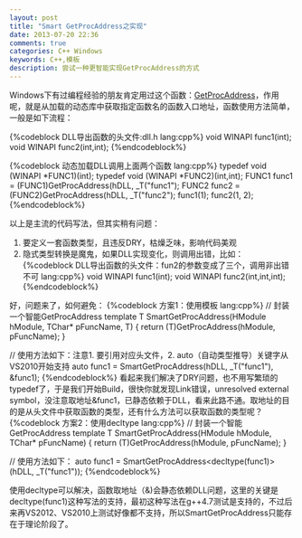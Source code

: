 ```yaml
---
layout: post
title: "Smart GetProcAddress之实现"
date: 2013-07-20 22:36
comments: true
categories: C++ Windows
keywords: C++,模板
description: 尝试一种更智能实现GetProcAddress的方式
---
```

Windows下有过编程经验的朋友肯定用过这个函数：[GetProcAddress][1]，作用呢，就是从加载的动态库中获取指定函数名的函数入口地址，函数使用方法简单，一般是如下流程：


{%codeblock DLL导出函数的头文件:dll.h lang:cpp%}
void WINAPI func1(int);
void WINAPI func2(int,int);
{%endcodeblock%}


{%codeblock 动态加载DLL调用上面两个函数 lang:cpp%}
typedef void (WINAPI *FUNC1)(int);
typedef void (WINAPI *FUNC2)(int,int);
FUNC1 func1 = (FUNC1)GetProcAddress(hDLL, _T("func1");
FUNC2 func2 = (FUNC2)GetProcAddress(hDLL, _T("func2");
func1(1);
func2(1, 2);
{%endcodeblock%}

以上是主流的代码写法，但其实稍有问题：
1. 要定义一套函数类型，且违反DRY，枯燥乏味，影响代码美观
2. 隐式类型转换是魔鬼，如果DLL实现变化，则调用出错，比如：
{%codeblock DLL导出函数的头文件：fun2的参数变成了三个，调用非出错不可 lang:cpp%}
void WINAPI func1(int);
void WINAPI func2(int,int,int);
{%endcodeblock%}

好，问题来了，如何避免：
{%codeblock 方案1：使用模板 lang:cpp%}
// 封装一个智能GetProcAddress
template<typename T>
T SmartGetProcAddress(HModule hModule, TChar* pFuncName, T)
{
    return (T)GetProcAddress(hModule, pFuncName);
}

// 使用方法如下：注意1. 要引用对应头文件，2. auto（自动类型推导）关键字从VS2010开始支持
auto func1 = SmartGetProcAddress(hDLL, _T("func1"), &func1);
{%endcodeblock%}
看起来我们解决了DRY问题，也不用写繁琐的typedef了，于是我们开始Build，很快你就发现Link错误，unresolved external symbol，没注意取地址&func1，已静态依赖于DLL，看来此路不通。取地址的目的是从头文件中获取函数的类型，还有什么方法可以获取函数的类型呢？
{%codeblock 方案2：使用decltype lang:cpp%}
// 封装一个智能GetProcAddress
template<typename T>
T SmartGetProcAddress(HModule hModule, TChar* pFuncName)
{
    return (T)GetProcAddress(hModule, pFuncName);
}

// 使用方法如下：
auto func1 = SmartGetProcAddress<decltype(func1)>(hDLL, _T("func1"));
{%endcodeblock%}

使用decltype可以解决，函数取地址（&)会静态依赖DLL问题，这里的关键是decltype(func1)这种写法的支持，最初这种写法在g++4.7测试是支持的，不过后来再VS2012、VS2010上测试好像都不支持，所以SmartGetProcAddress只能存在于理论阶段了。

  [1]: http://msdn.microsoft.com/en-us/library/ms683212%28v=vs.85%29.aspx
  [2]: http://en.cppreference.com/w/cpp/language/decltype
